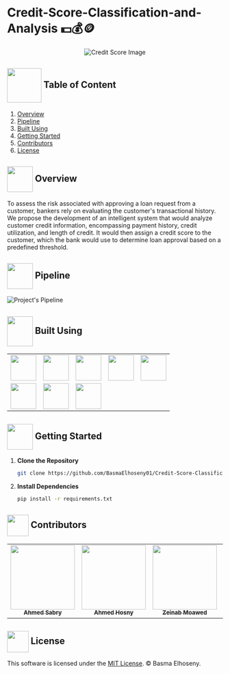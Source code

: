 # Credit-Score-Classification-and-Analysis 💵💰🪙

<p align="center">
  <img src="https://github.com/user-attachments/assets/4a977446-cbad-4d4d-af64-b71dab2cc84a" alt="Credit Score Image" />
</p>

## <img  align= center width=80px src="giphy.gif">  Table of Content
1. [Overview](#overview)
2. [Pipeline](#piepline)
3. [Built Using](#tools)
4. [Getting Started](#started)
5. [Contributors](#contributors)
6. [License](#license)

<!--  Overview  -->
## <img  align= center width =60px src="https://cdn-icons-png.flaticon.com/512/8632/8632710.png"> Overview <a id="overview"></a>
To assess the risk associated with approving a loan request from a customer, bankers rely on evaluating the customer's transactional history. We propose the development of an intelligent system that would analyze customer credit information, encompassing payment history, credit utilization, and length of credit. It would then assign a credit score to the customer, which the bank would use to determine loan approval based on a
predefined threshold.

<!--  Pipeline  -->
## <img  align= center width =60px src="https://cdn-icons-png.flaticon.com/512/2002/2002051.png"> Pipeline <a id="piepline"></a>
<img src="https://github.com/user-attachments/assets/8ac576e3-51ea-479d-89ef-34d73501598f" alt="Project's Pipeline" />

<!-- Built Using -->
## <img  align= center width =60px  height =70px src="https://media4.giphy.com/media/ux6vPam8BubuCxbW20/giphy.gif?cid=6c09b952gi267xsujaqufpqwuzeqhbi88q0ohj83jwv6dpls&ep=v1_stickers_related&rid=giphy.gif&ct=s"> Built Using <a id="tools"></a>
<table>
  <tr>
        <td align="center"><img height="60" src ="https://logos-world.net/wp-content/uploads/2021/10/Python-Symbol.png"/></td>
        <td align="center"><img height="60" src ="https://upload.wikimedia.org/wikipedia/commons/thumb/3/38/Jupyter_logo.svg/1200px-Jupyter_logo.svg.png"/></td>
        <td align="center"><img height="60" src ="https://miro.medium.com/v2/resize:fit:765/0*08yGjjxAPbImpkhQ.png"/></td>
        <td align="center"><img height="60" src ="https://cdn.prod.website-files.com/655926fa24195711dbf38624/662815b1f8e7ea8ce6c88ccb_Pandas-logo.webp"/></td>
        <td align="center"><img height="60" src ="https://d33wubrfki0l68.cloudfront.net/e33fd6f372aa5d51e7b0de4bd763bd983251881e/4b0f4/blog/customising-matplotlib/matplot_title_logo.png"/></td>
  <tr>
  </tr>
      <td align="center"><img height="60" src ="https://upload.wikimedia.org/wikipedia/commons/thumb/0/05/Scikit_learn_logo_small.svg/1200px-Scikit_learn_logo_small.svg.png"/></td>
      <td align="center"><img height="60" src ="https://ms-toolsai.gallerycdn.vsassets.io/extensions/ms-toolsai/vscode-ai-remote-web/1.0.0/1724367048666/Microsoft.VisualStudio.Services.Icons.Default"/></td>
      <td align="center"><img height="60" src ="https://miro.medium.com/v2/resize:fit:1200/1*rq98phowGgaUatq-Hx90PQ.png"/></td>
  </tr>
</table>


<!-- Getting Started -->
## <img align="center" width="60px" height="60px" src="https://media3.giphy.com/media/wuZWV7keWqi2jJGzdB/giphy.gif?cid=6c09b952wp4ev7jtywg3j6tt7ec7vr3piiwql2vhrlsgydyz&ep=v1_internal_gif_by_id&rid=giphy.gif&ct=s"> Getting Started <a id="started"></a>

1. **Clone the Repository**
    ```bash
    git clone https://github.com/BasmaElhoseny01/Credit-Score-Classification-and-Analysis.git
    ```

2. **Install Dependencies**
    ```bash
    pip install -r requirements.txt
    ```

<!-- Contributors -->
## <img  align= center width=50px height=50px src="https://media1.giphy.com/media/WFZvB7VIXBgiz3oDXE/giphy.gif?cid=6c09b952tmewuarqtlyfot8t8i0kh6ov6vrypnwdrihlsshb&rid=giphy.gif&ct=s"> Contributors <a id = "contributors"></a>

<!-- Contributors list -->
<table align="center" >
  <tr>
    <td align="center"><a href="https://github.com/Ahmedsabry11"><img src="https://avatars.githubusercontent.com/u/75908511?v=4" width="150px;" alt=""/><br /><sub><b>Ahmed Sabry</b></sub></a></td>
    <td align="center"><a href="https://github.com/AhmedHosny2024"><img src="https://avatars.githubusercontent.com/u/76389601?v=4" width="150px;" alt=""/><br /><sub><b>Ahmed Hosny</b></sub></a></td>
    <td align="center"><a href="https://github.com/zeinabmoawad"><img src="https://avatars.githubusercontent.com/u/92188433?v=4" width="150px;" alt=""/><br /><sub><b>Zeinab Moawed</b></sub></a></td>
    <td align="center"><a href="https://github.com/BasmaElhoseny01"><img src="https://avatars.githubusercontent.com/u/72309546?v=4" width="150px;" alt=""/><br /><sub><b>Basma Elhoseny</b></sub></a></td>
  </tr>
</table>

## <img  align= center height=50px src="https://alhidaayahacademy.sch.ng/wp-content/uploads/2016/04/LE_certificate_gr.gif"> License <a id="license"></a>
This software is licensed under the [MIT License](https://github.com/BasmaElhoseny01/Credit-Score-Classification-and-Analysis/blob/main/LICENSE). © Basma Elhoseny.
